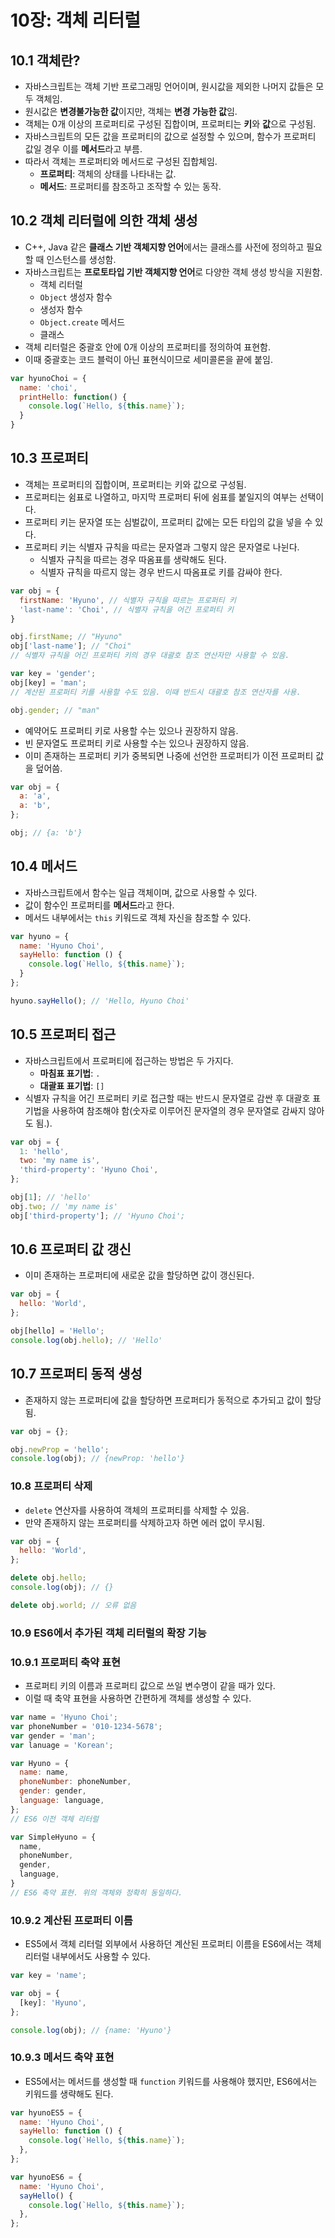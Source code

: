 # 10장: 객체 리터럴

## 10.1 객체란?

- 자바스크립트는 객체 기반 프로그래밍 언어이며, 원시값을 제외한 나머지 값들은 모두 객체임.
- 원시값은 **변경불가능한 값**이지만, 객체는 **변경 가능한 값**임.
- 객체는 0개 이상의 프로퍼티로 구성된 집합이며, 프로퍼티는 **키**와 **값**으로 구성됨.
- 자바스크립트의 모든 값을 프로퍼티의 값으로 설정할 수 있으며, 함수가 프로퍼티 값일 경우 이를 **메서드**라고 부름.
- 따라서 객체는 프로퍼티와 메서드로 구성된 집합체임.
  - **프로퍼티**: 객체의 상태를 나타내는 값.
  - **메서드**: 프로퍼티를 참조하고 조작할 수 있는 동작.

## 10.2 객체 리터럴에 의한 객체 생성

- C++, Java 같은 **클래스 기반 객체지향 언어**에서는 클래스를 사전에 정의하고 필요할 때 인스턴스를 생성함.
- 자바스크립트는 **프로토타입 기반 객체지향 언어**로 다양한 객체 생성 방식을 지원함.
  - 객체 리터럴
  - `Object` 생성자 함수
  - 생성자 함수
  - `Object.create` 메서드
  - 클래스
- 객체 리터럴은 중괄호 안에 0개 이상의 프로퍼티를 정의하여 표현함.
- 이때 중괄호는 코드 블럭이 아닌 표현식이므로 세미콜론을 끝에 붙임.

```js
var hyunoChoi = {
  name: 'choi',
  printHello: function() {
    console.log(`Hello, ${this.name}`);
  }
}
```

## 10.3 프로퍼티

- 객체는 프로퍼티의 집합이며, 프로퍼티는 키와 값으로 구성됨.
- 프로퍼티는 쉼표로 나열하고, 마지막 프로퍼티 뒤에 쉼표를 붙일지의 여부는 선택이다.
- 프로퍼티 키는 문자열 또는 심벌값이, 프로퍼티 값에는 모든 타입의 값을 넣을 수 있다.
- 프로퍼티 키는 식별자 규칙을 따르는 문자열과 그렇지 않은 문자열로 나뉜다.
  - 식별자 규칙을 따르는 경우 따옴표를 생략해도 된다.
  - 식별자 규칙을 따르지 않는 경우 반드시 따옴표로 키를 감싸야 한다.

```js
var obj = {
  firstName: 'Hyuno', // 식별자 규칙을 따르는 프로퍼티 키
  'last-name': 'Choi', // 식별자 규칙을 어긴 프로퍼티 키
}

obj.firstName; // "Hyuno"
obj['last-name']; // "Choi"
// 식별자 규칙을 어긴 프로퍼티 키의 경우 대괄호 참조 연산자만 사용할 수 있음.

var key = 'gender';
obj[key] = 'man';
// 계산된 프로퍼티 키를 사용할 수도 있음. 이때 반드시 대괄호 참조 연산자를 사용.

obj.gender; // "man"
```

- 예약어도 프로퍼티 키로 사용할 수는 있으나 권장하지 않음.
- 빈 문자열도 프로퍼티 키로 사용할 수는 있으나 권장하지 않음.
- 이미 존재하는 프로퍼티 키가 중복되면 나중에 선언한 프로퍼티가 이전 프로퍼티 값을 덮어씀.

```js
var obj = {
  a: 'a',
  a: 'b',
};

obj; // {a: 'b'}
```

## 10.4 메서드

- 자바스크립트에서 함수는 일급 객체이며, 값으로 사용할 수 있다.
- 값이 함수인 프로퍼티를 **메서드**라고 한다.
- 메서드 내부에서는 `this` 키워드로 객체 자신을 참조할 수 있다.

```js
var hyuno = {
  name: 'Hyuno Choi',
  sayHello: function () {
    console.log(`Hello, ${this.name}`);
  }
};

hyuno.sayHello(); // 'Hello, Hyuno Choi'
```

## 10.5 프로퍼티 접근

- 자바스크립트에서 프로퍼티에 접근하는 방법은 두 가지다.
  - **마침표 표기법**: `.`
  - **대괄표 표기법**: `[]`
- 식별자 규칙을 어긴 프로퍼티 키로 접근할 때는 반드시 문자열로 감싼 후 대괄호 표기법을 사용하여 참조해야 함(숫자로 이루어진 문자열의 경우 문자열로 감싸지 않아도 됨.).

```js
var obj = {
  1: 'hello',
  two: 'my name is',
  'third-property': 'Hyuno Choi',
};

obj[1]; // 'hello'
obj.two; // 'my name is'
obj['third-property']; // 'Hyuno Choi';
```

## 10.6 프로퍼티 값 갱신

- 이미 존재하는 프로퍼티에 새로운 값을 할당하면 값이 갱신된다.

```js
var obj = {
  hello: 'World',
};

obj[hello] = 'Hello';
console.log(obj.hello); // 'Hello'
```

## 10.7 프로퍼티 동적 생성

- 존재하지 않는 프로퍼티에 값을 할당하면 프로퍼티가 동적으로 추가되고 값이 할당됨.

```js
var obj = {};

obj.newProp = 'hello';
console.log(obj); // {newProp: 'hello'}
```

### 10.8 프로퍼티 삭제

- `delete` 연산자를 사용하여 객체의 프로퍼티를 삭제할 수 있음.
- 만약 존재하지 않는 프로퍼티를 삭제하고자 하면 에러 없이 무시됨.

```js
var obj = {
  hello: 'World',
};

delete obj.hello;
console.log(obj); // {}

delete obj.world; // 오류 없음
```

### 10.9 ES6에서 추가된 객체 리터럴의 확장 기능

### 10.9.1 프로퍼티 축약 표현

- 프로퍼티 키의 이름과 프로퍼티 값으로 쓰일 변수명이 같을 때가 있다.
- 이럴 때 축약 표현을 사용하면 간편하게 객체를 생성할 수 있다.

```js
var name = 'Hyuno Choi';
var phoneNumber = '010-1234-5678';
var gender = 'man';
var lanuage = 'Korean';

var Hyuno = {
  name: name,
  phoneNumber: phoneNumber,
  gender: gender,
  language: language,
};
// ES6 이전 객체 리터럴

var SimpleHyuno = {
  name,
  phoneNumber,
  gender,
  language,
}
// ES6 축약 표현. 위의 객체와 정확히 동일하다.
```

### 10.9.2 계산된 프로퍼티 이름

- ES5에서 객체 리터럴 외부에서 사용하던 계산된 프로퍼티 이름을 ES6에서는 객체 리터럴 내부에서도 사용할 수 있다.

```js
var key = 'name';

var obj = {
  [key]: 'Hyuno',
};

console.log(obj); // {name: 'Hyuno'}
```

### 10.9.3 메서드 축약 표현

- ES5에서는 메서드를 생성할 때 `function` 키워드를 사용해야 했지만, ES6에서는 키워드를 생략해도 된다.

```js
var hyunoES5 = {
  name: 'Hyuno Choi',
  sayHello: function () {
    console.log(`Hello, ${this.name}`);
  },
};

var hyunoES6 = {
  name: 'Hyuno Choi',
  sayHello() {
    console.log(`Hello, ${this.name}`);
  },
};
```